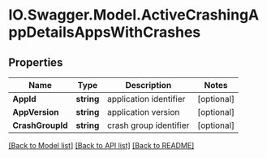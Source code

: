 # IO.Swagger.Model.ActiveCrashingAppDetailsAppsWithCrashes
## Properties

Name | Type | Description | Notes
------------ | ------------- | ------------- | -------------
**AppId** | **string** | application identifier | [optional] 
**AppVersion** | **string** | application version | [optional] 
**CrashGroupId** | **string** | crash group identifier | [optional] 

[[Back to Model list]](../README.md#documentation-for-models) [[Back to API list]](../README.md#documentation-for-api-endpoints) [[Back to README]](../README.md)

